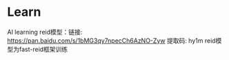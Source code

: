 # Learn
AI learning
reid模型：链接: https://pan.baidu.com/s/1bMG3qy7npecCh6AzNO-Zyw 提取码: hy1m 
reid模型为fast-reid框架训练
